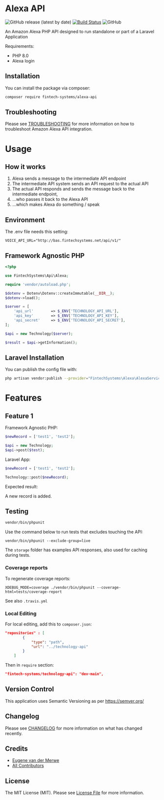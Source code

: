 # Alexa API
![GitHub release (latest by date)](https://img.shields.io/github/v/release/fintech-systems/alexa-api) [![Build Status](https://app.travis-ci.com/fintech-systems/alexa-api.svg?branch=main)](https://app.travis-ci.com/fintech-systems/alexa-api) ![GitHub](https://img.shields.io/github/license/fintech-systems/alexa-api)

An Amazon Alexa PHP API designed to run standalone or part of a Laravel Application

Requirements:

- PHP 8.0
- Alexa login

## Installation

You can install the package via composer:

```bash
composer require fintech-systems/alexa-api
```

## Troubleshooting

Please see [TROUBLESHOOTING](TROUBLESHOOTING.md) for more information on how to troubleshoot Amazon Alexa API integration.

# Usage

## How it works

1. Alexa sends a message to the intermediate API endpoint
2. The intermediate API system sends an API request to the actual API
3. The actual API responds and sends the message back to the intermediate endpoint, 
4. ...who passes it back to the Alexa API
5. ...which makes Alexa do something / speak

## Environment

The .env file needs this setting:

```
VOICE_API_URL="http://bas.fintechsystems.net/api/v1/"
```

## Framework Agnostic PHP

```php
<?php

use FintechSystems\Api\Alexa;

require 'vendor/autoload.php';

$dotenv = Dotenv\Dotenv::createImmutable(__DIR__);
$dotenv->load();

$server = [
    'api_url'        => $_ENV['TECHNOLOGY_API_URL'],
    'api_key'        => $_ENV['TECHNOLOGY_API_KEY'],
    'api_secret'     => $_ENV['TECHNOLOGY_API_SECRET'],
];

$api = new Technology($server);

$result = $api->getInformation();
```

## Laravel Installation

You can publish the config file with:
```bash
php artisan vendor:publish --provider="FintechSystems\Alexa\AlexaServiceProvider" --tag="alexa-api-config"
```

# Features

## Feature 1

Framework Agnostic PHP:

```php
$newRecord = ['test1', 'test2'];

$api = new Technology;
$api->post($test);
```

Laravel App:


```php
$newRecord = ['test1', 'test2'];

Technology::post($newRecord);
```

Expected result:

A new record is added.

## Testing

```bash
vendor/bin/phpunit
```

Use the command below to run tests that excludes touching the API:

`vendor/bin/phpunit --exclude-group=live`

The `storage` folder has examples API responses, also used for caching during tests.

### Coverage reports

To regenerate coverage reports:

`XDEBUG_MODE=coverage ./vendor/bin/phpunit --coverage-html=tests/coverage-report`

See also `.travis.yml`

### Local Editing

For local editing, add this to `composer.json`:

```json
"repositories" : [
        {
            "type": "path",
            "url": "../technology-api"
        }
    ]
```

Then in `require` section:

```json
"fintech-systems/technology-api": "dev-main",
```

## Version Control

This application uses Semantic Versioning as per https://semver.org/

## Changelog

Please see [CHANGELOG](CHANGELOG.md) for more information on what has changed recently.

## Credits

- [Eugene van der Merwe](https://github.com/fintech-systems)
- [All Contributors](../../contributors)

## License

The MIT License (MIT). Please see [License File](LICENSE.md) for more information.
